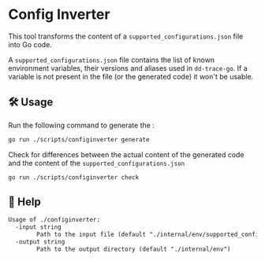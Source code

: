 # Config Inverter

This tool transforms the content of a `supported_configurations.json` file into Go code.

A `supported_configurations.json` file contains the list of known environment variables, their
versions and aliases used in `dd-trace-go`. If a variable is not present in the file
(or the generated code) it won't be usable.


## 🛠️ Usage

Run the following command to generate the :

```sh
go run ./scripts/configinverter generate
```

Check for differences between the actual content of the generated
code and the content of the `supported_configurations.json`

```sh
go run ./scripts/configinverter check
```

## 📖 Help

[embedmd]:# (tmp/help.txt)
```txt
Usage of ./configinverter:
  -input string
    	Path to the input file (default "./internal/env/supported_configurations.json")
  -output string
    	Path to the output directory (default "./internal/env")
```
